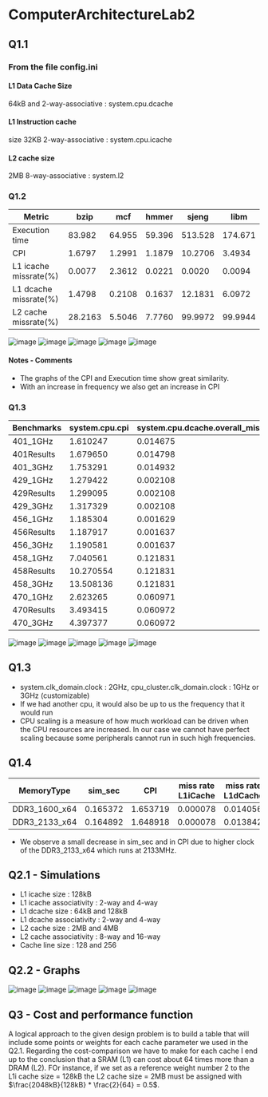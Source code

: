 # ComputerArchitectureLab2

## Q1.1
### From the file config.ini
#### L1 Data Cache Size 
64kB and 2-way-associative : system.cpu.dcache

#### L1 Instruction cache 
size 32KB 2-way-associative : system.cpu.icache

#### L2 cache size
2MB 8-way-associative : system.l2

### Q1.2

| Metric | bzip | mcf | hmmer | sjeng | libm |
| ------ | ---- | --- | ----- | ----- | ---- |
|Execution time|83.982|64.955|59.396|513.528|174.671|
|CPI|1.6797|1.2991|1.1879|10.2706|3.4934|
|L1 icache missrate(%)|0.0077|2.3612|0.0221|0.0020|0.0094
|L1 dcache missrate(%)|1.4798|0.2108|0.1637|12.1831|6.0972
|L2 cache missrate(%)|28.2163|5.5046|7.7760|99.9972|99.9944


![image](https://user-images.githubusercontent.com/58566096/206534726-97b14608-950d-4cd5-b8c2-54eeb9ad6fb1.png)
![image](https://user-images.githubusercontent.com/58566096/206314745-88aba713-2d09-4013-af88-5ce82ed414c1.png)
![image](https://user-images.githubusercontent.com/58566096/206315388-88caa74e-3ac4-4125-988c-0b0c0ee52989.png)
![image](https://user-images.githubusercontent.com/58566096/206316164-b87452be-d7db-4846-831f-ac0c396a0b4e.png)
![image](https://user-images.githubusercontent.com/58566096/206316437-fc478af6-90d2-4bc4-a505-78a2dc395180.png)

#### Notes - Comments
- The graphs of the CPI and Execution time show great similarity.
- With an increase in frequency we also get an increase in CPI 


### Q1.3

| Benchmarks | system.cpu.cpi | system.cpu.dcache.overall_miss_rate::total | system.cpu.icache.overall_miss_rate::total | system.l2.overall_miss_rate::total |
| ---------- | -------------- | ------------------------------------------ | ------------------------------------------ | ---------------------------------- |
| 401_1GHz | 1.610247 | 0.014675 | 0.000077 |	0.282157 |
| 401Results | 1.679650 |	0.014798 | 0.000077 |	0.282163 |
| 401_3GHz | 1.753291 | 0.014932 | 0.000077 |	0.282166 |
| 429_1GHz | 1.279422 |	0.002108 | 0.023627 |	0.055046 |
| 429Results | 1.299095 | 0.002108 | 0.023612 | 0.055046 |
| 429_3GHz | 1.317329 |	0.002108 | 0.023609 |	0.055046 |
| 456_1GHz | 1.185304 |	0.001629 | 0.000221 | 0.077747 |
| 456Results | 1.187917 |	0.001637 | 0.000221 |	0.077760
| 456_3GHz | 1.190581	|	0.001637 | 0.000221 | 0.077761 |
| 458_1GHz | 7.040561	| 0.121831 | 0.000020 | 0.999972 |
| 458Results | 10.270554 | 0.121831 | 0.000020 | 0.999972 |
| 458_3GHz | 13.508136 | 0.121831 | 0.000020 | 0.999972 |
| 470_1GHz | 2.623265 | 0.060971 | 0.000094 |	0.999944 |
| 470Results | 3.493415 | 0.060972 | 0.000094	| 0.999944 |
|470_3GHz |	4.397377 | 0.060972	|	0.000094 |0.999944 |

![image](https://user-images.githubusercontent.com/58566096/206320370-e5f7f6b2-2bb5-433d-bdc5-5b34c2e181f4.png)
![image](https://user-images.githubusercontent.com/58566096/206320550-1f9a6bcb-1f74-410a-911f-85e82617bd44.png)
![image](https://user-images.githubusercontent.com/58566096/206320668-b56944b1-b001-498e-a876-c7518327a886.png)
![image](https://user-images.githubusercontent.com/58566096/206320763-75134548-58d1-49c0-92eb-b8a5a11781fb.png)
![image](https://user-images.githubusercontent.com/58566096/206320900-62181ae1-670d-4267-bcc5-1c580fe208db.png)


## Q1.3

- system.clk_domain.clock : 2GHz, cpu_cluster.clk_domain.clock : 1GHz or 3GHz (customizable)
- If we had another cpu, it would also be up to us the frequency that it would run 
- CPU scaling is a measure of how much workload can be driven when the CPU resources are increased. In our case we cannot have perfect scaling because some peripherals cannot run in such high frequencies.

## Q1.4
| MemoryType | sim_sec | CPI | miss rate L1iCache | miss rate L1dCache | miss rate L2 |
| ---------- | ------- | --- | ------------------ | ------------------ | ------------ | 
| DDR3_1600_x64 | 0.165372 | 1.653719 | 0.000078 | 0.014056 | 0.421660 |
| DDR3_2133_x64 | 0.164892 | 1.648918 | 0.000078 | 0.013842 | 0.421665 |

- We observe a small decrease in sim_sec and in CPI due to higher clock of the DDR3_2133_x64 which runs at 2133MHz.

## Q2.1 - Simulations
- L1 icache size : 128kB
- L1 icache associativity : 2-way and 4-way
- L1 dcache size : 64kB and 128kB
- L1 dcache associativity : 2-way and 4-way
- L2 cache size : 2MB and 4MB
- L2 cache associativity : 8-way and 16-way
- Cache line size : 128 and 256 


## Q2.2 - Graphs

![image](https://user-images.githubusercontent.com/58566096/206483224-0e57f849-d4a2-4c54-8af6-65c68b0adc07.png)
![image](https://user-images.githubusercontent.com/58566096/206495079-df4524e2-a69c-425b-b438-324cc57e195d.png)
![image](https://user-images.githubusercontent.com/58566096/206498402-5532fc7f-c780-4a77-bbfe-5feb1defe46e.png)
![image](https://user-images.githubusercontent.com/58566096/206527847-b5e8f5d5-bea6-449e-b234-b79dd34db629.png)
![image](https://user-images.githubusercontent.com/58566096/206530227-3eac2fef-3f9d-490a-a155-d29d8c7b8baa.png)

## Q3 - Cost and performance function 
A logical approach to the given design problem is to build a table that will include some points or weights for each cache parameter we used in the Q2.1. Regarding the cost-comparison we have to make for each cache I end up to the conclusion that a SRAM (L1) can cost about 64 times more than a DRAM (L2). FOr instance, if we set as a reference weight number 2 to the L1i cache size = 128kB the L2 cache size = 2MB must be assigned with $\frac{2048kB}{128kB} * \frac{2}{64} = 0.5$.



